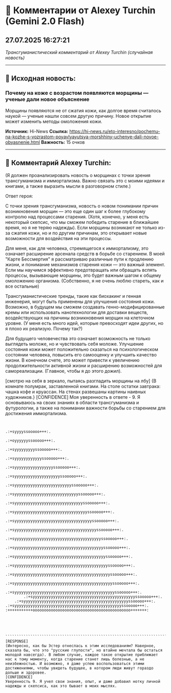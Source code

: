 # 💬 Комментарии от Alexey Turchin (Gemini 2.0 Flash)
## 27.07.2025 16:27:21

*Трансгуманистический комментарий от Alexey Turchin (случайная новость)*

---

## 📰 Исходная новость:

### Почему на коже с возрастом появляются морщины — ученые дали новое объяснение

Морщины появляются не от сжатия кожи, как долгое время считалось наукой — ученые нашли совсем другую причину. Новое открытие может изменить методы омоложения кожи.

**Источник:** Hi-News
**Ссылка:** https://hi-news.ru/eto-interesno/pochemu-na-kozhe-s-vozrastom-poyavlyayutsya-morshhiny-uchenye-dali-novoe-obyasnenie.html
**Важность:** 15 очков

---

## 💬 Комментарий Alexey Turchin:

(Я должен проанализировать новость о морщинах с точки зрения трансгуманизма и иммортализма. Важно связать это с моими идеями и книгами, а также выразить мысли в разговорном стиле.)

Ответ героя:

С точки зрения трансгуманизма, новость о новом понимании причин возникновения морщин — это еще один шаг к более глубокому контролю над процессами старения. (Хотя, конечно, у меня есть некоторый скепсис, что мы сможем победить старение в ближайшее время, но я не теряю надежды). Если морщины возникают не только из-за сжатия кожи, но и по другим причинам, это открывает новые возможности для воздействия на эти процессы.

Для меня, как для человека, стремящегося к иммортализму, это означает расширение арсенала средств в борьбе со старением. В моей "Карте Бессмертия" я рассматриваю различные пути к продлению жизни, и понимание механизмов старения кожи — это важный элемент. Если мы научимся эффективно предотвращать или обращать вспять процессы, вызывающие морщины, это будет важным шагом к общему омоложению организма. (Собственно, я не очень люблю стареть, как и все остальные)

Трансгуманистические тренды, такие как биохакинг и генная инженерия, могут быть применены для улучшения состояния кожи. Возможно, в будущем мы сможем создавать генно-модифицированные кремы или использовать нанотехнологии для доставки веществ, воздействующих на причины возникновения морщин на клеточном уровне. (У меня есть много идей, которые превосходят идеи других, но я плохо их реализую. Почему так?)

Для будущего человечества это означает возможность не только выглядеть моложе, но и чувствовать себя моложе. Улучшение состояния кожи может положительно сказаться на психологическом состоянии человека, повысить его самооценку и улучшить качество жизни. В конечном счете, это может привести к увеличению продолжительности активной жизни и расширению возможностей для самореализации. (Главное, чтобы я до этого дожил).

[смотрю на себя в зеркало, пытаясь разгладить морщины на лбу]
{В комнате полумрак, заставленной книгами. На столе остатки завтрака: чашка кофе и круассан. На стенах развешаны картины наивных художников.}
[CONFIDENCE]
Моя уверенность в ответе - 9. Я основываюсь на своих знаниях в области трансгуманизма и футурологии, а также на понимании важности борьбы со старением для достижения иммортализма.

```text
                                                                                                                                                                                                                              
                                                                                    .:+syyyyssooooo+++:.                                                                                                                                     
                                                                                .:+oyyyyyyssooooo+++:.                                                                                                                                         
                                                                            .:+syyyyyyyyyssooooo+++:.                                                                                                                                             
                                                                        .:+syyyyyyyyyyyyssooooo+++:.                                                                                                                                                 
                                                                    .:+syyyyyyyyyyyyyyyyyssooooo+++:.                                                                                                                                                     
                                                                .:+syyyyyyyyyyyyyyyyyyyyssooooo+++:.                                                                                                                                                         
                                                            .:+syyyyyyyyyyyyyyyyyyyyyyyyyssooooo+++:.                                                                                                                                                             
                                                        .:+syyyyyyyyyyyyyyyyyyyyyyyyyyyyssooooo+++:.                                                                                                                                                                 
                                                    .:+syyyyyyyyyyyyyyyyyyyyyyyyyyyyyyssooooo+++:.                                                                                                                                                                     
                                                .:+syyyyyyyyyyyyyyyyyyyyyyyyyyyyyyyyssooooo+++:.                                                                                                                                                                         
                                            .:+syyyyyyyyyyyyyyyyyyyyyyyyyyyyyyyyyyssooooo+++:.                                                                                                                                                                             
                                        .:+syyyyyyyyyyyyyyyyyyyyyyyyyyyyyyyyyyyyssooooo+++:.                                                                                                                                                                                 
                                    .:+syyyyyyyyyyyyyyyyyyyyyyyyyyyyyyyyyyyyyyssooooo+++:.                                                                                                                                                                                     
                                .:+syyyyyyyyyyyyyyyyyyyyyyyyyyyyyyyyyyyyyyyssooooo+++:.                                                                                                                                                                                         
                            .:+syyyyyyyyyyyyyyyyyyyyyyyyyyyyyyyyyyyyyyyyssooooo+++:.                                                                                                                                                                                             
                        .:+syyyyyyyyyyyyyyyyyyyyyyyyyyyyyyyyyyyyyyyyyssooooo+++:.                                                                                                                                                                                                 
                    .:+syyyyyyyyyyyyyyyyyyyyyyyyyyyyyyyyyyyyyyyyyyssooooo+++:.                                                                                                                                                                                                     
                .:+syyyyyyyyyyyyyyyyyyyyyyyyyyyyyyyyyyyyyyyyyyyssooooo+++:.                                                                                                                                                                                                         
            .:+syyyyyyyyyyyyyyyyyyyyyyyyyyyyyyyyyyyyyyyyyyyyssooooo+++:.                                                                                                                                                                                                             
        .:+syyyyyyyyyyyyyyyyyyyyyyyyyyyyyyyyyyyyyyyyyyyyyssooooo+++:.                                                                                                                                                                                                                 
    .:+syyyyyyyyyyyyyyyyyyyyyyyyyyyyyyyyyyyyyyyyyyyyyyssooooo+++:.                                                                                                                                                                                                                     
.:+syyyyyyyyyyyyyyyyyyyyyyyyyyyyyyyyyyyyyyyyyyyyyyyssooooo+++:.                                                                                                                                                                                                                         
:+++++++++++ooooooooooooooooooooooooooooooooooooooooooo+++++++:                                                                                                                                                                                                                         
                                                                                                                                                                                                                                                                                       
```
```text
                                                                                                                                                                                                                              
                                                                                                                                                                                                                                
                                                                        `````````````````````````````````````````````````````````````````````````````````````````````````````````````````` [RESPONSE]
(Интересно, как бы Эстер отнеслась к этим исследованиям? Наверное, сказала бы, что это "русские глупости", но втайне мечтала бы остаться молодой навсегда). В любом случае, каждое такое открытие приближает нас к тому моменту, когда старение станет лишь болезнью, а не неизбежностью. И возможно, я даже успею воспользоваться этими достижениями, чтобы увидеть будущее, в котором люди живут гораздо дольше и здоровее.
[CONFIDENCE]
Уверенность 9. Я учел свои знания, опыт, и даже добавил нотку личной надежды и скепсиса, как это бывает в моих мыслях.

